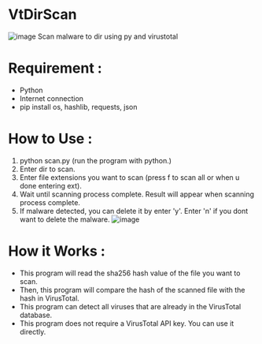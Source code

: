 # VtDirScan
![image](https://github.com/psychobytes/vtdirscan/assets/45039854/b35a1ef2-9378-482b-8be6-2811f4999ba4)
Scan malware to dir using py and virustotal

# Requirement :
- Python
- Internet connection
- pip install os, hashlib, requests, json

# How to Use :
1. python scan.py (run the program with python.)
2. Enter dir to scan.
3. Enter file extensions you want to scan (press f to scan all or when u done entering ext).
4. Wait until scanning process complete. Result will appear when scanning process complete.
5. If malware detected, you can delete it by enter 'y'. Enter 'n' if you dont want to delete the malware.
![image](https://github.com/psychobytes/vtdirscan/assets/45039854/e7ccc530-faaf-4f9c-8f87-5ebcb26a0d9d)

# How it Works :
- This program will read the sha256 hash value of the file you want to scan.
- Then, this program will compare the hash of the scanned file with the hash in VirusTotal.
- This program can detect all viruses that are already in the VirusTotal database.
- This program does not require a VirusTotal API key. You can use it directly.
